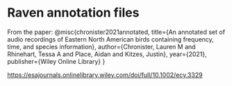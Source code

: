 # Raven annotation files

From the paper:
@misc{chronister2021annotated,
  title={An annotated set of audio recordings of Eastern North American birds containing frequency, time, and species information},
  author={Chronister, Lauren M and Rhinehart, Tessa A and Place, Aidan and Kitzes, Justin},
  year={2021},
  publisher={Wiley Online Library}
}

https://esajournals.onlinelibrary.wiley.com/doi/full/10.1002/ecy.3329
